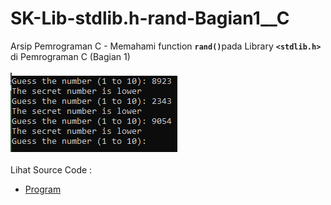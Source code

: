 # SK-Lib-stdlib.h-rand-Bagian1__C
Arsip Pemrograman C - Memahami function <code><b>rand()</b></code>pada Library <code><b>&lt;stdlib.h></b></code> di Pemrograman C (Bagian 1)<br><br>
<img src="https://github.com/RizkyKhapidsyah/SK-Lib-stdlib.h-rand-Bagian1__C/blob/master/SK-Lib-stdlib.h-rand-Bagian1__C/x64/result/001.PNG"><br><br>
Lihat Source Code : <br>
- <a href="https://github.com/RizkyKhapidsyah/SK-Lib-stdlib.h-rand-Bagian1__C/blob/master/SK-Lib-stdlib.h-rand-Bagian1__C/Source.c">Program</a>
